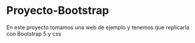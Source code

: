 # Proyecto-Bootstrap

<p>En este proyecto tomamos una web de ejemplo y tenemos que replicarla con Bootstrap 5 y css</p>
